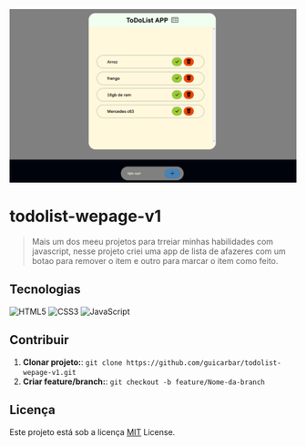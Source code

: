 <p align="center">
 <img src="md/ScreenPrint.png" alt="Tela do app" width="600px">
</p>


# todolist-wepage-v1

> Mais um dos meeu projetos para trreiar minhas habilidades com javascript, nesse projeto criei uma app de lista de afazeres com um botao para remover o item e outro para marcar o item como feito.


## Tecnologias

![HTML5](https://img.shields.io/badge/html5-%23E34F26.svg?style=for-the-badge&logo=html5&logoColor=white)
![CSS3](https://img.shields.io/badge/css3-%231572B6.svg?style=for-the-badge&logo=css3&logoColor=white)
![JavaScript](https://img.shields.io/badge/javascript-%23323330.svg?style=for-the-badge&logo=javascript&logoColor=%23F7DF1E)


## Contribuir

1. **Clonar projeto:**: `git clone https://github.com/guicarbar/todolist-wepage-v1.git`
2. **Criar feature/branch:**: `git checkout -b feature/Nome-da-branch`


## Licença

Este projeto está sob a licença [MIT](LICENSE) License.